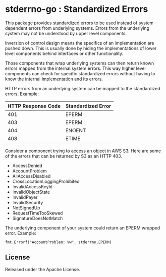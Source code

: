 # stderrno-go : Standardized Errors

This package provides standardized errors to be used instead of system dependent errors from underlying systems.
Errors from the underlying system may not be understood by upper level components.

Inversion of control design means the specifics of an implementation are pushed down.
This is usually done by hiding the implementations of lower level components behind interfaces or other functionality.

Those components that wrap underlying systems can then return known errors mapped from the internal system errors.
This way higher level components can check for specific standardized errors without having to know the internal implementation and its errors.

HTTP errors from an underlying system can be mapped to the standardized errors.
Example:

| HTTP Response Code | Standardized Error |
|--------------------|--------------------|
| 401                | EPERM              |
| 403                | EPERM              |
| 404                | ENOENT             |
| 408                | ETIME              |


Consider a component trying to access an object in AWS S3.
Here are some of the errors that can be returned by S3 as an HTTP 403.

* AccessDenied
* AccountProblem
* AllAccessDisabled
* CrossLocationLoggingProhibited
* InvalidAccessKeyId
* InvalidObjectState
* InvalidPayer
* InvalidSecurity
* NotSignedUp
* RequestTimeTooSkewed
* SignatureDoesNotMatch

The underlying component of your system could return an EPERM wrapped error.
Example:
```
fmt.Errorf("AccountProblem: %w", stderrno.EPERM)
```

## License

Released under the Apache License.

